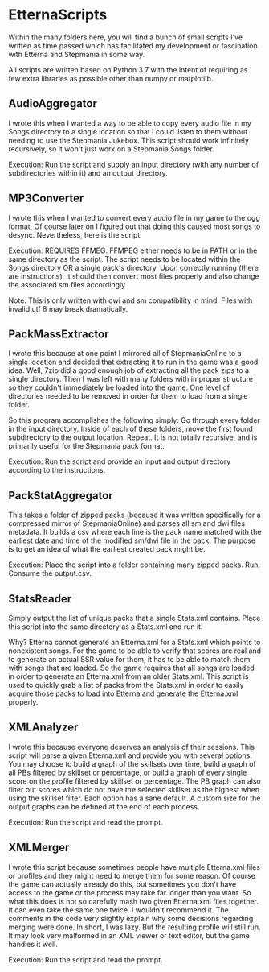 # EtternaScripts
Within the many folders here, you will find a bunch of small scripts I've written as time passed which has facilitated my development or fascination with Etterna and Stepmania in some way.

All scripts are written based on Python 3.7 with the intent of requiring as few extra libraries as possible other than numpy or matplotlib.

## AudioAggregator
I wrote this when I wanted a way to be able to copy every audio file in my Songs directory to a single location so that I could listen to them without needing to use the Stepmania Jukebox.
This script should work infinitely recursively, so it won't just work on a Stepmania Songs folder.

Execution: Run the script and supply an input directory (with any number of subdirectories within it) and an output directory.

## MP3Converter
I wrote this when I wanted to convert every audio file in my game to the ogg format. Of course later on I figured out that doing this caused most songs to desync. Nevertheless, here is the script.

Execution: REQUIRES FFMEG. FFMPEG either needs to be in PATH or in the same directory as the script. The script needs to be located within the Songs directory OR a single pack's directory. Upon correctly running (there are instructions), it should then convert most files properly and also change the associated sm files accordingly.

Note: This is only written with dwi and sm compatibility in mind. Files with invalid utf 8 may break dramatically.


## PackMassExtractor
I wrote this because at one point I mirrored all of StepmaniaOnline to a single location and decided that extracting it to run in the game was a good idea. Well, 7zip did a good enough job of extracting all the pack zips to a single directory. Then I was left with many folders with improper structure so they couldn't immediately be loaded into the game. One level of directories needed to be removed in order for them to load from a single folder.

So this program accomplishes the following simply: Go through every folder in the input directory. Inside of each of these folders, move the first found subdirectory to the output location. Repeat. It is not totally recursive, and is primarily useful for the Stepmania pack format.

Execution: Run the script and provide an input and output directory according to the instructions.


## PackStatAggregator
This takes a folder of zipped packs (because it was written specifically for a compressed mirror of StepmaniaOnline) and parses all sm and dwi files metadata. It builds a csv where each line is the pack name matched with the earliest date and time of the modified sm/dwi file in the pack. The purpose is to get an idea of what the earliest created pack might be.

Execution: Place the script into a folder containing many zipped packs. Run. Consume the output.csv.


## StatsReader
Simply output the list of unique packs that a single Stats.xml contains. Place this script into the same directory as a Stats.xml and run it.

Why? Etterna cannot generate an Etterna.xml for a Stats.xml which points to nonexistent songs. For the game to be able to verify that scores are real and to generate an actual SSR value for them, it has to be able to match them with songs that are loaded. So the game requires that all songs are loaded in order to generate an Etterna.xml from an older Stats.xml. This script is used to quickly grab a list of packs from the Stats.xml in order to easily acquire those packs to load into Etterna and generate the Etterna.xml properly.


## XMLAnalyzer
I wrote this because everyone deserves an analysis of their sessions. This script will parse a given Etterna.xml and provide you with several options. You may choose to build a graph of the skillsets over time, build a graph of all PBs filtered by skillset or percentage, or build a graph of every single score on the profile filtered by skillset or percentage. The PB graph can also filter out scores which do not have the selected skillset as the highest when using the skillset filter. Each option has a sane default. A custom size for the output graphs can be defined at the end of each process.

Execution: Run the script and read the prompt.


## XMLMerger
I wrote this script because sometimes people have multiple Etterna.xml files or profiles and they might need to merge them for some reason. Of course the game can actually already do this, but sometimes you don't have access to the game or the process may take far longer than you want. So what this does is not so carefully mash two given Etterna.xml files together. It can even take the same one twice. I wouldn't recommend it. The comments in the code very slightly explain why some decisions regarding merging were done. In short, I was lazy. But the resulting profile will still run. It may look very malformed in an XML viewer or text editor, but the game handles it well.

Execution: Run the script and read the prompt.
